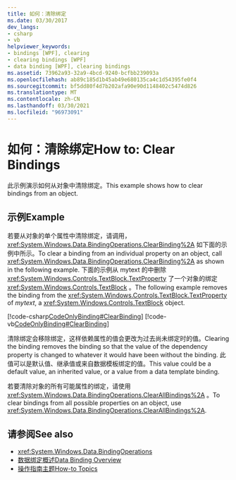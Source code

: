 ```yaml
---
title: 如何：清除绑定
ms.date: 03/30/2017
dev_langs:
- csharp
- vb
helpviewer_keywords:
- bindings [WPF], clearing
- clearing bindings [WPF]
- data binding [WPF], clearing bindings
ms.assetid: 73962a93-32a9-4bcd-9240-bcfbb239093a
ms.openlocfilehash: ab89c185d1b45ab49e680135ca4c1d54395fe0f4
ms.sourcegitcommit: bf5dd80f4d7b202afa90e90d1148402c5474d826
ms.translationtype: MT
ms.contentlocale: zh-CN
ms.lasthandoff: 03/30/2021
ms.locfileid: "96973091"
---
```

# <a name="how-to-clear-bindings"></a><span data-ttu-id="56276-102">如何：清除绑定</span><span class="sxs-lookup"><span data-stu-id="56276-102">How to: Clear Bindings</span></span>
<span data-ttu-id="56276-103">此示例演示如何从对象中清除绑定。</span><span class="sxs-lookup"><span data-stu-id="56276-103">This example shows how to clear bindings from an object.</span></span>  
  
## <a name="example"></a><span data-ttu-id="56276-104">示例</span><span class="sxs-lookup"><span data-stu-id="56276-104">Example</span></span>  
 <span data-ttu-id="56276-105">若要从对象的单个属性中清除绑定，请调用， <xref:System.Windows.Data.BindingOperations.ClearBinding%2A> 如下面的示例中所示。</span><span class="sxs-lookup"><span data-stu-id="56276-105">To clear a binding from an individual property on an object, call <xref:System.Windows.Data.BindingOperations.ClearBinding%2A> as shown in the following example.</span></span> <span data-ttu-id="56276-106">下面的示例从 mytext 的中删除 <xref:System.Windows.Controls.TextBlock.TextProperty> 了一个对象的绑定 <xref:System.Windows.Controls.TextBlock> 。</span><span class="sxs-lookup"><span data-stu-id="56276-106">The following example removes the binding from the <xref:System.Windows.Controls.TextBlock.TextProperty> of *mytext*, a <xref:System.Windows.Controls.TextBlock> object.</span></span>  
  
 [!code-csharp[CodeOnlyBinding#ClearBinding](~/samples/snippets/csharp/VS_Snippets_Wpf/CodeOnlyBinding/CSharp/binding.cs#clearbinding)]
 [!code-vb[CodeOnlyBinding#ClearBinding](~/samples/snippets/visualbasic/VS_Snippets_Wpf/CodeOnlyBinding/VisualBasic/App.vb#clearbinding)]  
  
 <span data-ttu-id="56276-107">清除绑定会移除绑定，这样依赖属性的值会更改为过去尚未绑定时的值。</span><span class="sxs-lookup"><span data-stu-id="56276-107">Clearing the binding removes the binding so that the value of the dependency property is changed to whatever it would have been without the binding.</span></span> <span data-ttu-id="56276-108">此值可以是默认值、继承值或来自数据模板绑定的值。</span><span class="sxs-lookup"><span data-stu-id="56276-108">This value could be a default value, an inherited value, or a value from a data template binding.</span></span>  
  
 <span data-ttu-id="56276-109">若要清除对象的所有可能属性的绑定，请使用 <xref:System.Windows.Data.BindingOperations.ClearAllBindings%2A> 。</span><span class="sxs-lookup"><span data-stu-id="56276-109">To clear bindings from all possible properties on an object, use <xref:System.Windows.Data.BindingOperations.ClearAllBindings%2A>.</span></span>  
  
## <a name="see-also"></a><span data-ttu-id="56276-110">请参阅</span><span class="sxs-lookup"><span data-stu-id="56276-110">See also</span></span>

- <xref:System.Windows.Data.BindingOperations>
- [<span data-ttu-id="56276-111">数据绑定概述</span><span class="sxs-lookup"><span data-stu-id="56276-111">Data Binding Overview</span></span>](/dotnet/desktop-wpf/data/data-binding-overview)
- [<span data-ttu-id="56276-112">操作指南主题</span><span class="sxs-lookup"><span data-stu-id="56276-112">How-to Topics</span></span>](data-binding-how-to-topics.md)
